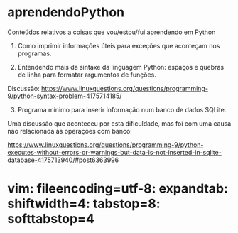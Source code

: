# aprendendoPython
Conteúdos relativos a coisas que vou/estou/fui aprendendo em Python

001. Como imprimir informações úteis para exceções que aconteçam nos programas.

002. Entendendo mais da sintaxe da linguagem Python: espaços e quebras de linha para formatar argumentos de funções.

Discussão: https://www.linuxquestions.org/questions/programming-9/python-syntax-problem-4175714185/

003. Programa mínimo para inserir informação num banco de dados SQLite.

Uma discussão que aconteceu por esta dificuldade, mas foi com uma causa não relacionada às operações com banco:

https://www.linuxquestions.org/questions/programming-9/python-executes-without-errors-or-warnings-but-data-is-not-inserted-in-sqlite-database-4175713940/#post6363996

# vim: fileencoding=utf-8: expandtab: shiftwidth=4: tabstop=8: softtabstop=4
